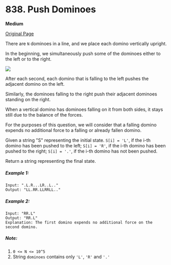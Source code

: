 # 838. Push Dominoes

**Medium**

[Original Page](https://leetcode.com/problems/push-dominoes/)

There are `N` dominoes in a line, and we place each domino vertically upright.

In the beginning, we simultaneously push some of the dominoes either to the left or to the right.

![](https://s3-lc-upload.s3.amazonaws.com/uploads/2018/05/18/domino.png)

After each second, each domino that is falling to the left pushes the adjacent domino on the left.

Similarly, the dominoes falling to the right push their adjacent dominoes standing on the right.

When a vertical domino has dominoes falling on it from both sides, it stays still due to the balance of the forces.

For the purposes of this question, we will consider that a falling domino expends no additional force to a falling or already fallen domino.

Given a string "S" representing the initial state. `S[i] = 'L'`, if the i-th domino has been pushed to the left; `S[i] = 'R'`, if the i-th domino has been pushed to the right; `S[i] = '.'`, if the i-th domino has not been pushed.

Return a string representing the final state. 

##### Example 1:
```
Input: ".L.R...LR..L.."
Output: "LL.RR.LLRRLL.."
```

##### Example 2:
```
Input: "RR.L"
Output: "RR.L"
Explanation: The first domino expends no additional force on the second domino.
```

##### Note:
1. `0 <= N <= 10^5`
2. String `dominoes` contains only `'L'`, `'R'` and `'.'`

